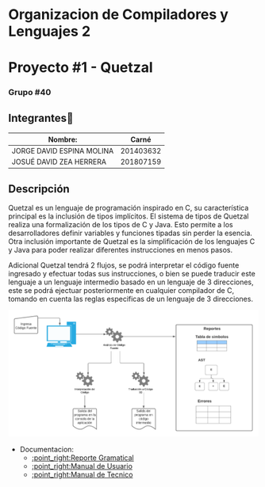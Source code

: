 # Organizacion de Compiladores y Lenguajes 2
# Proyecto #1 - Quetzal
### Grupo #40
## Integrantes💁

| Nombre:                     | Carné     |
| --------------------------- | --------- |
| JORGE DAVID ESPINA MOLINA   | 201403632 |
| JOSUÉ DAVID ZEA HERRERA     | 201807159 |


## Descripción 

Quetzal es un lenguaje de programación inspirado en C, su característica principal es la inclusión de tipos implícitos. El sistema de tipos de Quetzal realiza una formalización de los tipos de C y Java. Esto permite a los desarrolladores definir variables y funciones tipadas sin perder la esencia. Otra inclusión importante de Quetzal es la simplificación de los lenguajes C y Java para poder realizar diferentes instrucciones en menos pasos.

Adicional Quetzal tendrá 2 flujos, se podrá interpretar el código fuente ingresado y efectuar todas sus instrucciones, o bien se puede traducir este lenguaje a un lenguaje intermedio basado en un lenguaje de 3 direcciones, este se podrá ejectuar posteriormente en cualquier compilador de C, tomando en cuenta las reglas especificas de un lenguaje de 3 direcciones.

![This is a alt text.](Documentacion/img/flujo_quetzal.png "This is a sample image.")
<ul>
  <li>Documentacion:
    <ul>
       <li><a href="https://github.com/JorgeEspina/OLC2-P1-Quetzal/blob/master/Documentacion/ReporteGramatical.md" target="_blank">:point_right:Reporte Gramatical</a></li>
       <li><a href="https://github.com/JorgeEspina/OLC2-P1-Quetzal/blob/master/Documentacion/ManualUsuario.md" target="_blank">:point_right:Manual de Usuario</a></li>
       <li><a href="https://github.com/JorgeEspina/OLC2-P1-Quetzal/blob/master/Documentacion/ManualTecnico.md">:point_right:Manual de Tecnico</a></li>
    </ul>
  </li>
</ul>
